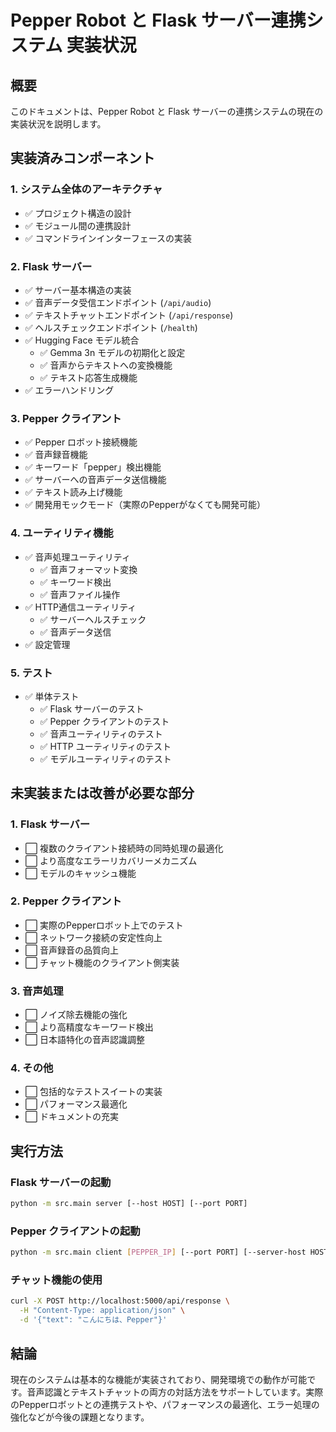 # Pepper Robot と Flask サーバー連携システム 実装状況

## 概要
このドキュメントは、Pepper Robot と Flask サーバーの連携システムの現在の実装状況を説明します。

## 実装済みコンポーネント

### 1. システム全体のアーキテクチャ
- ✅ プロジェクト構造の設計
- ✅ モジュール間の連携設計
- ✅ コマンドラインインターフェースの実装

### 2. Flask サーバー
- ✅ サーバー基本構造の実装
- ✅ 音声データ受信エンドポイント (`/api/audio`)
- ✅ テキストチャットエンドポイント (`/api/response`)
- ✅ ヘルスチェックエンドポイント (`/health`)
- ✅ Hugging Face モデル統合
  - ✅ Gemma 3n モデルの初期化と設定
  - ✅ 音声からテキストへの変換機能
  - ✅ テキスト応答生成機能
- ✅ エラーハンドリング

### 3. Pepper クライアント
- ✅ Pepper ロボット接続機能
- ✅ 音声録音機能
- ✅ キーワード「pepper」検出機能
- ✅ サーバーへの音声データ送信機能
- ✅ テキスト読み上げ機能
- ✅ 開発用モックモード（実際のPepperがなくても開発可能）

### 4. ユーティリティ機能
- ✅ 音声処理ユーティリティ
  - ✅ 音声フォーマット変換
  - ✅ キーワード検出
  - ✅ 音声ファイル操作
- ✅ HTTP通信ユーティリティ
  - ✅ サーバーヘルスチェック
  - ✅ 音声データ送信
- ✅ 設定管理

### 5. テスト
- ✅ 単体テスト
  - ✅ Flask サーバーのテスト
  - ✅ Pepper クライアントのテスト
  - ✅ 音声ユーティリティのテスト
  - ✅ HTTP ユーティリティのテスト
  - ✅ モデルユーティリティのテスト

## 未実装または改善が必要な部分

### 1. Flask サーバー
- ⬜ 複数のクライアント接続時の同時処理の最適化
- ⬜ より高度なエラーリカバリーメカニズム
- ⬜ モデルのキャッシュ機能

### 2. Pepper クライアント
- ⬜ 実際のPepperロボット上でのテスト
- ⬜ ネットワーク接続の安定性向上
- ⬜ 音声録音の品質向上
- ⬜ チャット機能のクライアント側実装

### 3. 音声処理
- ⬜ ノイズ除去機能の強化
- ⬜ より高精度なキーワード検出
- ⬜ 日本語特化の音声認識調整

### 4. その他
- ⬜ 包括的なテストスイートの実装
- ⬜ パフォーマンス最適化
- ⬜ ドキュメントの充実

## 実行方法

### Flask サーバーの起動
```bash
python -m src.main server [--host HOST] [--port PORT]
```

### Pepper クライアントの起動
```bash
python -m src.main client [PEPPER_IP] [--port PORT] [--server-host HOST] [--server-port PORT] [--once] [--interval INTERVAL]
```

### チャット機能の使用
```bash
curl -X POST http://localhost:5000/api/response \
  -H "Content-Type: application/json" \
  -d '{"text": "こんにちは、Pepper"}'
```

## 結論
現在のシステムは基本的な機能が実装されており、開発環境での動作が可能です。音声認識とテキストチャットの両方の対話方法をサポートしています。実際のPepperロボットとの連携テストや、パフォーマンスの最適化、エラー処理の強化などが今後の課題となります。